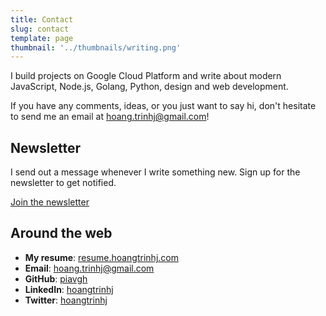 ```yaml
---
title: Contact
slug: contact
template: page
thumbnail: '../thumbnails/writing.png'
---
```


I build projects on Google Cloud Platform and write about modern JavaScript, Node.js, Golang, Python, design and web development.

If you have any comments, ideas, or you just want to say hi, don't hesitate to send me an email at [hoang.trinhj@gmail.com](hoang.trinhj@gmail.com)!

## Newsletter

I send out a message whenever I write something new. Sign up for the newsletter to get notified.

<a class="button" href="https://hoang.substack.com" target="_blank" rel="noopenner noreferrer">Join the newsletter</a>

## Around the web

- **My resume**: [resume.hoangtrinhj.com](https://resume.hoangtrinhj.com)
- **Email**: [hoang.trinhj@gmail.com](mailto:hoang.trinhj@gmail.com)
- **GitHub**: [piavgh](https://github.com/piavgh)
- **LinkedIn**: [hoangtrinhj](https://www.linkedin.com/in/hoangtrinhj/)
- **Twitter**: [hoangtrinhj](https://twitter.com/hoangtrinhj)

